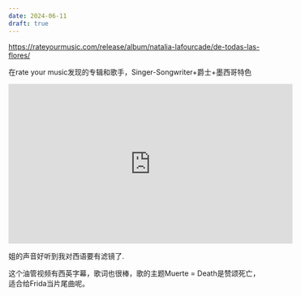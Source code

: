```yaml
---
date: 2024-06-11
draft: true
---
```


https://rateyourmusic.com/release/album/natalia-lafourcade/de-todas-las-flores/

在rate your music发现的专辑和歌手，Singer-Songwriter+爵士+墨西哥特色


<iframe width="560" height="315" src="https://www.youtube.com/embed/6ScrY88h4EQ?si=JXhK_6j7YUtwDcHW" title="YouTube video player" frameborder="0" allow="accelerometer; autoplay; clipboard-write; encrypted-media; gyroscope; picture-in-picture; web-share" referrerpolicy="strict-origin-when-cross-origin" allowfullscreen></iframe>


姐的声音好听到我对西语要有滤镜了.

这个油管视频有西英字幕，歌词也很棒，歌的主题Muerte = Death是赞颂死亡，适合给Frida当片尾曲呢。
